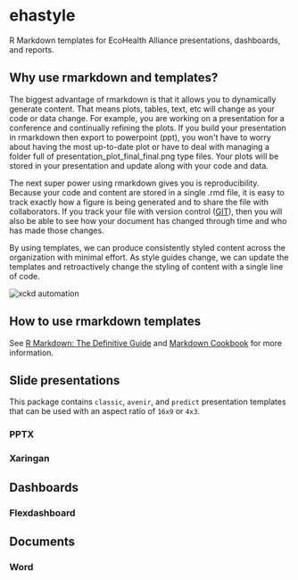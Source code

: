# ehastyle

R Markdown templates for EcoHealth Alliance presentations, dashboards, and reports. 
## Why use rmarkdown and templates?

The biggest advantage of rmarkdown is that it allows you to dynamically generate
content. That means plots, tables, text, etc will change as your code or data change. For example, you are working on a presentation for a conference and continually refining the plots. If you build your presentation in rmarkdown
then export to powerpoint (ppt), you won't have to worry about having the most
up-to-date plot or have to deal with managing a folder full of presentation_plot_final_final.png type files. Your plots will be stored in your
presentation and update along with your code and data. 

The next super power using rmarkdown gives you is reproducibility. Because your code and content are stored in a single .rmd file, it is easy to track exactly how a figure is being generated and to share the file with collaborators. If you track
your file with version control ([GIT](https://happygitwithr.com/)), then you will also be able to see how your document has changed through time and who has made those changes. 

By using templates, we can produce consistently styled content across the organization with minimal effort. As style guides change, we can update the templates and retroactively change the styling of content with a single line of 
code. 

![xckd automation](https://xkcd.com/1205/)

## How to use rmarkdown templates

See [R Markdown: The Definitive Guide](https://bookdown.org/yihui/rmarkdown/document-templates.html) and [Markdown Cookbook](https://bookdown.org/yihui/rmarkdown-cookbook/package-template.html) for more information. 

## Slide presentations

This package contains `classic`, `avenir`, and `predict` presentation templates that can be used with an aspect ratio of `16x9` or `4x3`. 

### PPTX

### Xaringan

## Dashboards

### Flexdashboard

## Documents

### Word



